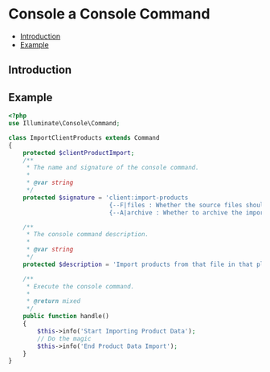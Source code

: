 # Console a Console Command

- [Introduction](#introduction)
- [Example](#example)

<a name="introduction"></a>
## Introduction

<a name="example"></a>
## Example

```php
<?php
use Illuminate\Console\Command;

class ImportClientProducts extends Command
{
    protected $clientProductImport;
    /**
     * The name and signature of the console command.
     *
     * @var string
     */
    protected $signature = 'client:import-products 
                            {--F|files : Whether the source files should be imported (default: false)} 
                            {--A|archive : Whether to archive the imported SourceFiles after Import (default: false)}'; 

    /**
     * The console command description.
     *
     * @var string
     */
    protected $description = 'Import products from that file in that place';

    /**
     * Execute the console command.
     *
     * @return mixed
     */
    public function handle()
    {
        $this->info('Start Importing Product Data');
        // Do the magic
        $this->info('End Product Data Import');
    }
}
```